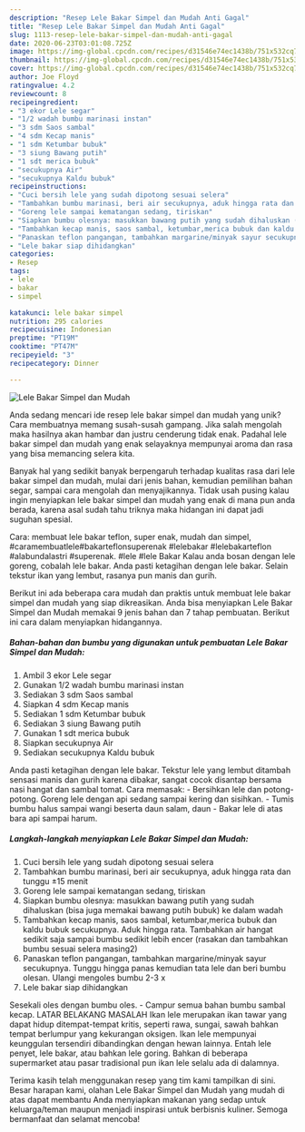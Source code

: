 ```yaml
---
description: "Resep Lele Bakar Simpel dan Mudah Anti Gagal"
title: "Resep Lele Bakar Simpel dan Mudah Anti Gagal"
slug: 1113-resep-lele-bakar-simpel-dan-mudah-anti-gagal
date: 2020-06-23T03:01:08.725Z
image: https://img-global.cpcdn.com/recipes/d31546e74ec1438b/751x532cq70/lele-bakar-simpel-dan-mudah-foto-resep-utama.jpg
thumbnail: https://img-global.cpcdn.com/recipes/d31546e74ec1438b/751x532cq70/lele-bakar-simpel-dan-mudah-foto-resep-utama.jpg
cover: https://img-global.cpcdn.com/recipes/d31546e74ec1438b/751x532cq70/lele-bakar-simpel-dan-mudah-foto-resep-utama.jpg
author: Joe Floyd
ratingvalue: 4.2
reviewcount: 8
recipeingredient:
- "3 ekor Lele segar"
- "1/2 wadah bumbu marinasi instan"
- "3 sdm Saos sambal"
- "4 sdm Kecap manis"
- "1 sdm Ketumbar bubuk"
- "3 siung Bawang putih"
- "1 sdt merica bubuk"
- "secukupnya Air"
- "secukupnya Kaldu bubuk"
recipeinstructions:
- "Cuci bersih lele yang sudah dipotong sesuai selera"
- "Tambahkan bumbu marinasi, beri air secukupnya, aduk hingga rata dan tunggu ±15 menit"
- "Goreng lele sampai kematangan sedang, tiriskan"
- "Siapkan bumbu olesnya: masukkan bawang putih yang sudah dihaluskan (bisa juga memakai bawang putih bubuk) ke dalam wadah"
- "Tambahkan kecap manis, saos sambal, ketumbar,merica bubuk dan kaldu bubuk secukupnya. Aduk hingga rata. Tambahkan air hangat sedikit saja sampai bumbu sedikit lebih encer (rasakan dan tambahkan bumbu sesuai selera masing2)"
- "Panaskan teflon pangangan, tambahkan margarine/minyak sayur secukupnya. Tunggu hingga panas kemudian tata lele dan beri bumbu olesan. Ulangi mengoles bumbu 2-3 x"
- "Lele bakar siap dihidangkan"
categories:
- Resep
tags:
- lele
- bakar
- simpel

katakunci: lele bakar simpel 
nutrition: 295 calories
recipecuisine: Indonesian
preptime: "PT19M"
cooktime: "PT47M"
recipeyield: "3"
recipecategory: Dinner

---
```



![Lele Bakar Simpel dan Mudah](https://img-global.cpcdn.com/recipes/d31546e74ec1438b/751x532cq70/lele-bakar-simpel-dan-mudah-foto-resep-utama.jpg)

Anda sedang mencari ide resep lele bakar simpel dan mudah yang unik? Cara membuatnya memang susah-susah gampang. Jika salah mengolah maka hasilnya akan hambar dan justru cenderung tidak enak. Padahal lele bakar simpel dan mudah yang enak selayaknya mempunyai aroma dan rasa yang bisa memancing selera kita.

Banyak hal yang sedikit banyak berpengaruh terhadap kualitas rasa dari lele bakar simpel dan mudah, mulai dari jenis bahan, kemudian pemilihan bahan segar, sampai cara mengolah dan menyajikannya. Tidak usah pusing kalau ingin menyiapkan lele bakar simpel dan mudah yang enak di mana pun anda berada, karena asal sudah tahu triknya maka hidangan ini dapat jadi suguhan spesial.

Cara: membuat lele bakar teflon, super enak, mudah dan simpel, #caramembuatlele#bakarteflonsuperenak #lelebakar #lelebakarteflon #alabundalastri #superenak. #lele #lele Bakar Kalau anda bosan dengan lele goreng, cobalah lele bakar. Anda pasti ketagihan dengan lele bakar. Selain tekstur ikan yang lembut, rasanya pun manis dan gurih.


Berikut ini ada beberapa cara mudah dan praktis untuk membuat lele bakar simpel dan mudah yang siap dikreasikan. Anda bisa menyiapkan Lele Bakar Simpel dan Mudah memakai 9 jenis bahan dan 7 tahap pembuatan. Berikut ini cara dalam menyiapkan hidangannya.

<!--inarticleads1-->

##### Bahan-bahan dan bumbu yang digunakan untuk pembuatan Lele Bakar Simpel dan Mudah:

1. Ambil 3 ekor Lele segar
1. Gunakan 1/2 wadah bumbu marinasi instan
1. Sediakan 3 sdm Saos sambal
1. Siapkan 4 sdm Kecap manis
1. Sediakan 1 sdm Ketumbar bubuk
1. Sediakan 3 siung Bawang putih
1. Gunakan 1 sdt merica bubuk
1. Siapkan secukupnya Air
1. Sediakan secukupnya Kaldu bubuk


Anda pasti ketagihan dengan lele bakar. Tekstur lele yang lembut ditambah sensasi manis dan gurih karena dibakar, sangat cocok disantap bersama nasi hangat dan sambal tomat. Cara memasak: - Bersihkan lele dan potong-potong. Goreng lele dengan api sedang sampai kering dan sisihkan. - Tumis bumbu halus sampai wangi beserta daun salam, daun - Bakar lele di atas bara api sampai harum. 

<!--inarticleads2-->

##### Langkah-langkah menyiapkan Lele Bakar Simpel dan Mudah:

1. Cuci bersih lele yang sudah dipotong sesuai selera
1. Tambahkan bumbu marinasi, beri air secukupnya, aduk hingga rata dan tunggu ±15 menit
1. Goreng lele sampai kematangan sedang, tiriskan
1. Siapkan bumbu olesnya: masukkan bawang putih yang sudah dihaluskan (bisa juga memakai bawang putih bubuk) ke dalam wadah
1. Tambahkan kecap manis, saos sambal, ketumbar,merica bubuk dan kaldu bubuk secukupnya. Aduk hingga rata. Tambahkan air hangat sedikit saja sampai bumbu sedikit lebih encer (rasakan dan tambahkan bumbu sesuai selera masing2)
1. Panaskan teflon pangangan, tambahkan margarine/minyak sayur secukupnya. Tunggu hingga panas kemudian tata lele dan beri bumbu olesan. Ulangi mengoles bumbu 2-3 x
1. Lele bakar siap dihidangkan


Sesekali oles dengan bumbu oles. - Campur semua bahan bumbu sambal kecap. LATAR BELAKANG MASALAH Ikan lele merupakan ikan tawar yang dapat hidup ditempat-tempat kritis, seperti rawa, sungai, sawah bahkan tempat berlumpur yang kekurangan oksigen. Ikan lele mempunyai keunggulan tersendiri dibandingkan dengan hewan lainnya. Entah lele penyet, lele bakar, atau bahkan lele goring. Bahkan di beberapa supermarket atau pasar tradisional pun ikan lele selalu ada di dalamnya. 

Terima kasih telah menggunakan resep yang tim kami tampilkan di sini. Besar harapan kami, olahan Lele Bakar Simpel dan Mudah yang mudah di atas dapat membantu Anda menyiapkan makanan yang sedap untuk keluarga/teman maupun menjadi inspirasi untuk berbisnis kuliner. Semoga bermanfaat dan selamat mencoba!
